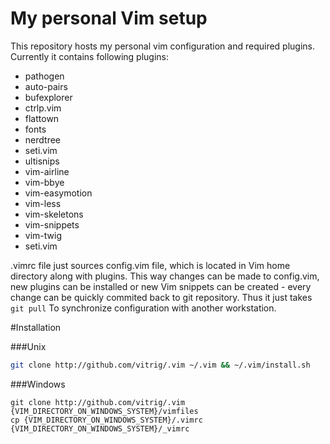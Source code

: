 # My personal Vim setup

This repository hosts my personal vim configuration and required plugins. Currently it contains following plugins:

- pathogen
- auto-pairs
- bufexplorer
- ctrlp.vim
- flattown
- fonts
- nerdtree
- seti.vim
- ultisnips
- vim-airline
- vim-bbye
- vim-easymotion
- vim-less
- vim-skeletons
- vim-snippets
- vim-twig
- seti.vim


.vimrc file just sources config.vim file, which is located in Vim home directory along with plugins.
This way changes can be made to config.vim, new plugins can be installed or new Vim snippets can be created - every change can be quickly commited back to git repository. Thus it just takes `git pull` To synchronize configuration with another workstation.


#Installation

###Unix
```bash
git clone http://github.com/vitrig/.vim ~/.vim && ~/.vim/install.sh
```

###Windows
```
git clone http://github.com/vitrig/.vim {VIM_DIRECTORY_ON_WINDOWS_SYSTEM}/vimfiles
cp {VIM_DIRECTORY_ON_WINDOWS_SYSTEM}/.vimrc {VIM_DIRECTORY_ON_WINDOWS_SYSTEM}/_vimrc
```
